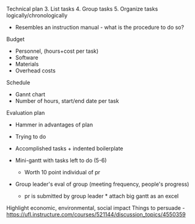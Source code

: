 
Technical plan
3. List tasks
4. Group tasks
5. Organize tasks logically/chronologically
- Resembles an instruction manual - what is the procedure to do so?

Budget
- Personnel, (hours+cost per task)
- Software
- Materials
- Overhead costs

Schedule
- Gannt chart
- Number of hours, start/end date per task

Evaluation plan
- Hammer in advantages of plan


- Trying to do
- Accomplished tasks + indented boilerplate
- Mini-gantt with tasks left to do (5-6)
	- Worth 10 point individual of pr
- Group leader's eval of group (meeting frequency, people's progress)
	- pr is submitted by group leader
\* attach big gantt as an excel

Highlight economic, environmental, social impact
Things to persuade - https://ufl.instructure.com/courses/521144/discussion_topics/4550359